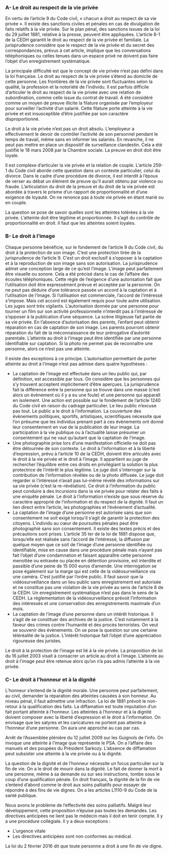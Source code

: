 ### A- Le droit au respect de la vie privée

En vertu de l’article 9 du Code civil, « chacun a droit au respect de sa vie privée ». Il existe des sanctions civiles et pénales en cas de divulgation de faits relatifs à la vie privée. Sur le plan pénal, des sanctions issues de la loi du 29 juillet 1881, relative à la presse, peuvent être appliquées. L’article 8-1 de la CEDH garantit le droit au respect de la vie privée et familiale. La jurisprudence considère que le respect de la vie privée et du secret des correspondances, prévus à cet article, implique que les conversations téléphoniques ou celles tenues dans un espace privé ne doivent pas faire l’objet d’un enregistrement systématique.

La principale difficulté est que le concept de vie privée n’est pas défini dans la loi française. Le droit au respect de la vie privée s’étend au domicile de cette personne. Les frontières de la vie privée sont fluctuantes selon la qualité, la profession et la notoriété de l’individu. Il est parfois difficile d’articuler le droit au respect de la vie privée avec une relation de subordination, comme celle issue du contrat de travail. A été considéré comme un moyen de preuve illicite la filature organisée par l’employeur pour surveiller l’activité d’un salarié. Cette filature porte atteinte à la vie privée et est insusceptible d’être justifiée par son caractère disproportionné. 

Le droit à la vie privée n’est pas un droit absolu. L’employeur a effectivement le devoir de contrôler l’activité de son personnel pendant le temps de travail, même sans en informer les salariés. En revanche, il ne peut pas mettre en place un dispositif de surveillance clandestin. Cela a été justifié le 18 mars 2008 par la Chambre sociale. La preuve en droit doit être loyale.

Il est complexe d’articuler la vie privée et la relation de couple. L’article 259-1 du Code civil aborde cette question dans un contexte particulier, celui du divorce. Dans le cadre d’une procédure de divorce, il est interdit à l’époux de verser au débat un élément de preuve qu’il aurait obtenu par violence ou fraude. L’articulation du droit de la preuve et du droit de la vie privée est abordée à travers le prisme d’un rapport de proportionnalité et d’une exigence de loyauté. On ne renonce pas à toute vie privée en étant marié ou en couple.

La question se pose de savoir quelles sont les atteintes tolérées à la vie privée. L’atteinte doit être légitime et proportionnée. Il s’agit du contrôle de proportionnalité en droit. Il faut que les atteintes soient loyales.
### B- Le droit à l’image

Chaque personne bénéficie, sur le fondement de l’article 9 du Code civil, du droit à la protection de son image. C’est une protection tirée de la jurisprudence de l’article 9. C’est un droit exclusif à s’opposer à la captation et à la reproduction de son image sans son autorisation. La jurisprudence admet une conception large de ce qu’est l’image. L’image peut parfaitement être visuelle ou sonore. Cela a été précisé dans le cas de l’affaire des écoutes téléphoniques. Cette règle de l’exigence d’une autorisation fait que l’utilisation doit être expressément prévue et acceptée par la personne. On ne peut pas déduire d’une tolérance passée un accord à la captation et à l’utilisation de l’image. Si l’utilisation est commerciale, l’accord de l’intéressé s’impose. Mais cet accord est également requis pour toute autre utilisation. Les juges sont très vigilants. L’autorisation donnée par une personne pour tourner un film sur son activité professionnelle n’interdit pas à l’intéressé de s’opposer à la publication d’une séquence. La scène litigieuse fait partie de sa vie privée. En l’absence d’autorisation des parents, l’enfant peut obtenir réparation en cas de captation de son image. Les parents pourront obtenir réparation du fait de la méconnaissance de leur prérogative d’autorité parentale. L’atteinte au droit à l’image peut être identifiée par une personne identifiable sur captation. Si la photo ne permet pas de reconnaître une personne, alors ce n’est pas une atteinte.

Il existe des exceptions à ce principe. L’autorisation permettant de porter atteinte au droit à l’image n’est pas admise dans quatre hypothèses :
- La captation de l’image est effectuée dans un lieu public qui, par définition, est accessible par tous. On considère que les personnes qui s’y trouvent acceptent implicitement d’être aperçues. La jurisprudence fait la différence entre la personne qui se trouve dans une masse (c’est alors un évènement où il y a eu une foule) et une personne qui apparaît en isolement. Une action est possible sur le fondement de l’article 1240 du Code civil en raison du cadrage particulier. Le lieu public n’excuse pas tout. Le public a le droit à l’information. La couverture des évènements politiques, sportifs, artistiques, scientifiques nécessite que l’on présume que les individus prenant part à ces évènements ont donné leur consentement en vue de la publication de leur image. La participation à la vie publique ou à l’actualité laisse présumer un consentement qui ne vaut qu’autant que la captation de l’image.
- Une photographie prise lors d’une manifestation officielle ne doit pas être détournée de son contexte. Le droit à l’information et à la liberté d’expression, prévu à l’article 10 de la CEDH, doivent être articulés avec le droit à la vie privée et le droit à l’image. Il appartient au juge de rechercher l’équilibre entre ces droits en privilégiant la solution la plus protectrice de l’intérêt le plus légitime. Le juge doit s’interroger sur la contribution de l’information révélée ou de la photo diffusée. Le juge doit regarder si l’intéressé n’avait pas lui-même révélé des informations sur sa vie privée (c’est la re-révélation). Ce droit à l’information du public peut conduire à des incursions dans la vie privée pour relater des faits à une enquête pénale. Le droit à l’information n’existe que sous réserve du caractère approprié de l’information et du respect de la dignité. Il faut un lien direct entre l’article, les photographies et l’évènement d’actualité.
- La captation de l’image d’une personne est autorisée sans que son consentement ne soit exigé lorsqu’il s’agit de garantir la protection des citoyens. L’individu au cœur de poursuites pénales peut être photographié sans son consentement. Il existe des textes précis et des précautions sont prises. L’article 35 ter de la loi de 1881 dispose que, lorsqu’elle est réalisée sans l’accord de l’intéressé, la diffusion par quelque moyen que ce soit de l’image d’une personne identifiée ou identifiable, mise en cause dans une procédure pénale mais n’ayant pas fait l’objet d’une condamnation et faisant apparaître cette personne menottée ou entravée ou placée en détention provisoire, est interdite et passible d’une peine de 15 000 euros d’amende. Une interrogation se pose également sur la marge qui est celle de la vidéosurveillance via une caméra. C’est justifié par l’ordre public. Il faut savoir que la vidéosurveillance dans un lieu public sans enregistrement est autorisée et ne constitue pas une violation de la vie privée au sens de l’article 8 de la CEDH. Un enregistrement systématique n’est pas dans le sens de la CEDH. La réglementation de la vidéosurveillance prévoit l’information des intéressés et une conservation des enregistrements maximale d’un mois.
- La captation de l’image d’une personne dans un intérêt historique. Il s’agit de se constituer des archives de la justice. C’est notamment à la faveur des crimes contre l’humanité et des procès terroristes. On veut se souvenir des évènements. On se pose la question sur une certaine téléréalité de la justice. L’intérêt historique fait l’objet d’une appréciation rigoureuse des juristes.

Le droit à la protection de l’image est lié à la vie privée. La proposition de loi du 16 juillet 2003 visait à consacrer un article au droit à l’image. L’atteinte au droit à l’image peut être retenue alors qu’on n’a pas admis l’atteinte à la vie privée.

### C- Le droit à l’honneur et à la dignité

L’honneur s’entend de la dignité morale. Une personne peut parfaitement, au civil, demander la réparation des atteintes causées à son honneur. Au niveau pénal, il faut admettre une infraction. La loi de 1881 prévoit le non-retour à la qualification des faits. La diffamation est toute imputation d’un fait portant atteinte à l’honneur. Les atteintes à l’honneur et à la dignité doivent composer avec la liberté d’expression et le droit à l’information. On envisage que les satyres et les caricatures ne portent pas atteinte à l’honneur d’une personne. On aura une approche au cas par cas.

Arrêt de l’Assemblée plénière du 12 juillet 2009 sur les Guignols de l’info. On invoque une atteinte à l’image que représente le PSA. On a l’affaire des manuels et des poupées du Président Sarkozy. L’absence de diffamation peut subsister une atteinte à la vie privée ou à la dignité.

La question de la dignité et de l’honneur nécessite un focus particulier sur la fin de vie. On a le droit de mourir dans la dignité. Le fait de donner la mort à une personne, même à sa demande ou sur ses instructions, tombe sous le coup d’une qualification pénale. En droit français, la dignité de la fin de vie s’entend d’abord comme le droit aux soins palliatifs pour essayer de répondre à des fins de vie dignes. On a les articles L1110-9 du Code de la santé publique.

Nous avons le problème de l’effectivité des soins palliatifs. Malgré leur développement, cette proposition n’épuise pas toutes les demandes. Les directives anticipées ne lient pas le médecin mais il doit en tenir compte. Il y a une procédure collégiale. Il y a deux exceptions :
- L’urgence vitale
- Les directives anticipées sont non conformes au médical.

La loi du 2 février 2016 dit que toute personne a droit à une fin de vie digne.